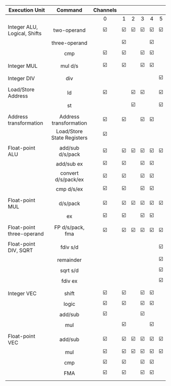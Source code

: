 |Execution Unit              |Command            |      Channels   ||||||
|----------------------------|:-----------------:|:-:|:-:|:-:|:-:|:-:|:-:|
|                            |                   | 0 | 1 | 2 | 3 | 4 | 5 |
|Integer ALU, Logical, Shifts|two-operand        | ☑️ | ☑️ | ☑️ | ☑️ | ☑️ | ☑️ |
|                            |three-operand      |   | ☑️ |   |   | ☑️ |   |
|                            |cmp                | ☑️ | ☑️ |   | ☑️ | ☑️ |   |
|                            |                   |   |   |   |   |   |   |
|Integer MUL                 |mul d/s            | ☑️ | ☑️ |   | ☑️ | ☑️ |   |
|                            |                   |   |   |   |   |   |   |
|Integer DIV                 |div                |   |   |   |   |   | ☑️ |
|                            |                   |   |   |   |   |   |   |
|Load/Store Address          |ld                 | ☑️ |   | ☑️ | ☑️ |   | ☑️ |
|                            |st                 |   |   | ☑️ |   |   | ☑️ |
|                            |                   |   |   |   |   |   |   |
|Address transformation      |Address transformation|☑️| ☑️|   | ☑️ | ☑️ |   |
|                            |Load/Store State Registers|☑️|  |   |   |   |
|                            |                   |   |   |   |   |   |   |
|Float-point  ALU            |add/sub d/s/pack   | ☑️ | ☑️ | ☑️ | ☑️ | ☑️ | ☑️ |
|                            |add/sub ex         | ☑️ | ☑️ |   | ☑️ | ☑️ |   |
|                            |convert d/s/pack/ex| ☑️ | ☑️ |   | ☑️ | ☑️ |   |
|                            |cmp d/s/ex         | ☑️ | ☑️ |   | ☑️ | ☑️ |   |
|                            |                   |   |   |   |   |   |   |
|Float-point  MUL            |d/s/pack           | ☑️ | ☑️ | ☑️ | ☑️ | ☑️ | ☑️ |
|                            |ex                 | ☑️ | ☑️ |   | ☑️ | ☑️ |   |
|                            |                   |   |   |   |   |   |   |
|Float-point three-operand   |FP d/s/pack, fma   | ☑️ | ☑️ | ☑️ | ☑️ | ☑️ | ☑️ |
|                            |                   |   |   |   |   |   |   |
|Float-point DIV, SQRT       |fdiv s/d           |   |   |   |   |   | ☑️ |
|                            |remainder          |   |   |   |   |   | ☑️ |
|                            |sqrt s/d           |   |   |   |   |   | ☑️ |
|                            |fdiv ex            |   |   |   |   |   | ☑️ |
|                            |                   |   |   |   |   |   |   |
|Integer VEC                 |shift              | ☑️ | ☑️ |   | ☑️ | ☑️ |   |
|                            |logic              | ☑️ | ☑️ |   | ☑️ | ☑️ |   |
|                            |add/sub            | ☑️ |   |   | ☑️ |   |   |
|                            |mul                |   | ☑️ |   |   | ☑️ |   |
|                            |                   |   |   |   |   |   |   |
|Float-point VEC             |add/sub            | ☑️ | ☑️ | ☑️ | ☑️ | ☑️ | ☑️ |
|                            |mul                | ☑️ | ☑️ | ☑️ | ☑️ | ☑️ | ☑️ |
|                            |cmp                | ☑️ | ☑️ |   | ☑️ | ☑️ |   |
|                            |FMA                | ☑️ | ☑️ |   | ☑️ | ☑️ |   |
|                            |                   |   |   |   |   |   |   |
